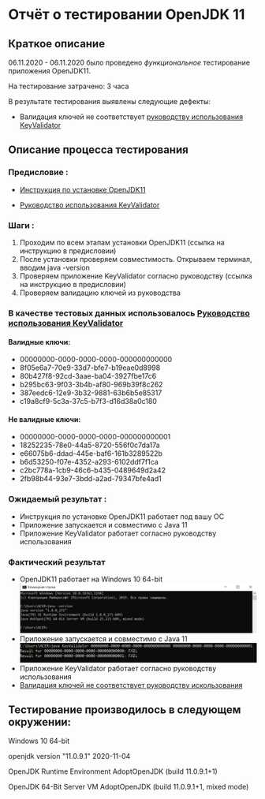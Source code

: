 # Отчёт о тестировании OpenJDK 11 
## Краткое описание
06.11.2020 - 06.11.2020 было проведено *функциональное* тестирование приложения OpenJDK11.

На тестирование затрачено: 3 часа

В результате тестирования выявлены следующие дефекты: 

* Валидация ключей не соответствует [руководству использования KeyValidator ](https://github.com/netology-code/javaqa-homeworks/blob/master/intro/user-manual.md)


## Описание процесса тестирования

### Предисловие : 

* [Инструкция по установке OpenJDK11](https://github.com/netology-code/javaqa-homeworks/blob/master/intro/openjdk11-manual.md)

* [Руководство использования KeyValidator ](https://github.com/netology-code/javaqa-homeworks/blob/master/intro/user-manual.md)

### Шаги : 
1. Проходим по всем этапам установки OpenJDK11 (ссылка на инструкцию в предисловии)
1. После установки проверяем совместимость. Открываем терминал, вводим java -version 
1. Проверяем приложение KeyValidator согласно руководству (ссылка на инструкцию в предисловии)
1. Проверяем валидацию ключей из руководства

### В качестве тестовых данных использовалось  [Руководство использования KeyValidator ](https://github.com/netology-code/javaqa-homeworks/blob/master/intro/user-manual.md)

#### Валидные ключи:
* 00000000-0000-0000-0000-000000000000 
* 8f05e6a7-70e9-33d7-bfe7-b19eae0d8998 
* 80b427f8-92cd-3aae-ba04-3927fbe17c6 
* b295bc63-9f03-3b4b-af80-969b39f8c262 
* 387eedc6-12e9-3b32-9881-63b6b5e85317 
* c19a8cf9-5c3a-37c5-b7f3-d16d38a0c180 
#### Не валидные ключи:
* 00000000-0000-0000-0000-000000000001 
* 18252235-78e0-44a5-8720-556f0c7da17a 
* e66075b6-ddad-445e-baf6-161b3289522b 
* b6d53250-f07e-4352-a293-6102ddf7f1ca 
* c2bc778a-1cb9-46c6-b435-0489649d2a42 
* 2fb98b44-93e7-3bdd-a2ad-79347bfe4ad1 


### Ожидаемый результат :
* Инструкция по установке OpenJDK11 работает под вашу ОС
* Приложение запускается и совместимо с Java 11
* Приложение KeyValidator работает согласно руководству использования

### Фактический результат
* OpenJDK11 работает на Windows 10 64-bit
![Image alt](https://github.com/Cook1eM/screenshots/raw/main/win-step6.png)
* Приложение запускается и совместимо с Java 11
![Image alt](https://github.com/Cook1eM/screenshots/raw/main/win-step7.png)
* Приложение KeyValidator работает согласно руководству использования
* [Валидация ключей не соответствует руководству искользования](https://github.com/Cook1eM/-OpenJDK-11/issues/2)



## Тестирование производилось в следующем окружении:

Windows 10 64-bit

openjdk version "11.0.9.1" 2020-11-04

OpenJDK Runtime Environment AdoptOpenJDK (build 11.0.9.1+1)

OpenJDK 64-Bit Server VM AdoptOpenJDK (build 11.0.9.1+1, mixed mode)
